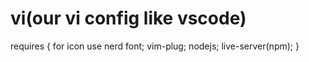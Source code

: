 # vi(our vi config like vscode)
requires {
      for icon use nerd font;
      vim-plug;
      nodejs; 
      live-server(npm);
    }
